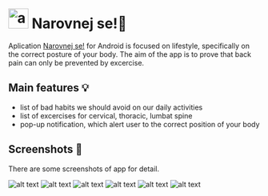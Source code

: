 # <img height="40" src="https://play-lh.googleusercontent.com/IyqWD2owOMaLi-pT6SKZMcbxzquB5YWUfRnyUS3ZwmqvZMixRF_0gcbkZUaEyfuC1tA=s180-rw" alt="android"> Narovnej se!📱
Aplication [Narovnej se!](https://play.google.com/store/apps/details?id=cz.freelancer.narovnejse&hl=cs)  for Android is focused on lifestyle, specifically on the correct posture of your body. The aim of the app is to prove that back pain can only be prevented by excercise. 

## Main features :bulb: 
- list of bad habits we should avoid on our daily activities
- list of excercises for cervical, thoracic, lumbat spine
- pop-up notification, which alert user to the correct position of your body

## Screenshots :mag_right: 
There are some screenshots of app for detail.

![alt text](https://github.com/momoa5/narovnej-se-/blob/master/Narovnej%20se%20-%20screeny/1.JPG)
![alt text](https://github.com/momoa5/narovnej-se-/blob/master/Narovnej%20se%20-%20screeny/2.JPG)
![alt text](https://github.com/momoa5/narovnej-se-/blob/master/Narovnej%20se%20-%20screeny/3.JPG)
![alt text](https://github.com/momoa5/narovnej-se-/blob/master/Narovnej%20se%20-%20screeny/5.JPG)
![alt text](https://github.com/momoa5/narovnej-se-/blob/master/Narovnej%20se%20-%20screeny/6.JPG)
![alt text](https://github.com/momoa5/narovnej-se-/blob/master/Narovnej%20se%20-%20screeny/7.JPG)

